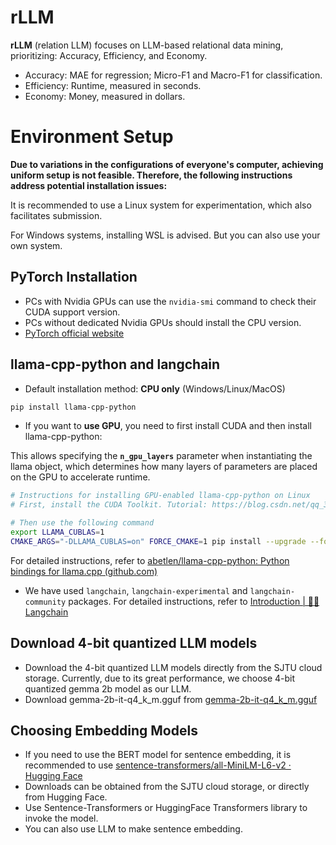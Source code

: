 # rLLM

**rLLM** (relation LLM) focuses on LLM-based relational data mining, prioritizing: Accuracy, Efficiency, and Economy.

- Accuracy: MAE for regression; Micro-F1 and Macro-F1 for classification.
- Efficiency: Runtime, measured in seconds.
- Economy: Money, measured in dollars.

# Environment Setup

**Due to variations in the configurations of everyone's computer, achieving uniform setup is not feasible. Therefore, the following instructions address potential installation issues:**

It is recommended to use a Linux system for experimentation, which also facilitates submission.

For Windows systems, installing WSL is advised. But you can also use your own system.

## PyTorch Installation

- PCs with Nvidia GPUs can use the `nvidia-smi` command to check their CUDA support version.
- PCs without dedicated Nvidia GPUs should install the CPU version.
- [PyTorch official website](https://pytorch.org/)

## llama-cpp-python and langchain

- Default installation method: **CPU only** (Windows/Linux/MacOS)

```bash
pip install llama-cpp-python
```

- If you want to **use GPU**, you need to first install CUDA and then install llama-cpp-python:

This allows specifying the **`n_gpu_layers`** parameter when instantiating the llama object, which determines how many layers of parameters are placed on the GPU to accelerate runtime.

```bash
# Instructions for installing GPU-enabled llama-cpp-python on Linux
# First, install the CUDA Toolkit. Tutorial: https://blog.csdn.net/qq_32033383/article/details/135015041. CUDNN installation is not necessary.

# Then use the following command
export LLAMA_CUBLAS=1
CMAKE_ARGS="-DLLAMA_CUBLAS=on" FORCE_CMAKE=1 pip install --upgrade --force-reinstall llama-cpp-python --no-cache-dir
```

For detailed instructions, refer to [abetlen/llama-cpp-python: Python bindings for llama.cpp (github.com)](https://github.com/abetlen/llama-cpp-python)

- We have used `langchain`, `langchain-experimental` and `langchain-community` packages. For detailed instructions, refer to [Introduction | 🦜️🔗 Langchain](https://python.langchain.com/docs/get_started/introduction)

## Download 4-bit quantized LLM models

- Download the 4-bit quantized LLM models directly from the SJTU cloud storage. Currently, due to its great performance, we choose 4-bit quantized gemma 2b model as our LLM.
- Download gemma-2b-it-q4_k_m.gguf from [gemma-2b-it-q4_k_m.gguf](https://huggingface.co/lmstudio-ai/gemma-2b-it-GGUF/blob/main/gemma-2b-it-q4_k_m.gguf)

## Choosing Embedding Models

- If you need to use the BERT model for sentence embedding, it is recommended to use [sentence-transformers/all-MiniLM-L6-v2 · Hugging Face](https://huggingface.co/sentence-transformers/all-MiniLM-L6-v2)
- Downloads can be obtained from the SJTU cloud storage, or directly from Hugging Face.
- Use Sentence-Transformers or HuggingFace Transformers library to invoke the model.
- You can also use LLM to make sentence embedding.
